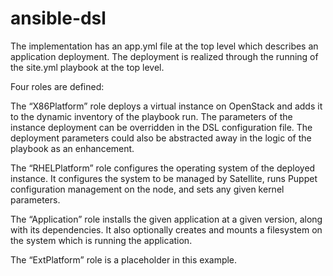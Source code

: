 # ansible-dsl

The implementation has an app.yml file at the top level which describes an application deployment. The deployment is realized through the running of the site.yml playbook at the top level.

Four roles are defined:

The “X86Platform” role deploys a virtual instance on OpenStack and adds it to the dynamic inventory of the playbook run. The parameters of the instance deployment can be overridden in the DSL configuration file. The deployment parameters could also be abstracted away in the logic of the playbook as an enhancement.

The “RHELPlatform” role configures the operating system of the deployed instance. It configures the system to be managed by Satellite, runs Puppet configuration management on the node, and sets any given kernel parameters.

The “Application” role installs the given application at a given version, along with its dependencies. It also optionally creates and mounts a filesystem on the system which is running the application.

The “ExtPlatform” role is a placeholder in this example.
